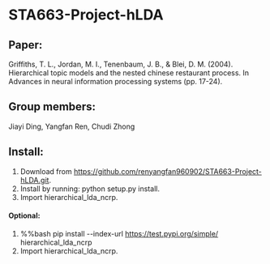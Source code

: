 # STA663-Project-hLDA
## Paper:
Griffiths, T. L., Jordan, M. I., Tenenbaum, J. B., & Blei, D. M. (2004). Hierarchical topic models and the nested chinese restaurant process. In Advances in neural information processing systems (pp. 17-24).
## Group members:
Jiayi Ding, Yangfan Ren, Chudi Zhong
## Install:
1. Download from https://github.com/renyangfan960902/STA663-Project-hLDA.git.
2. Install by running: python setup.py install. 
3. Import hierarchical_lda_ncrp.
#### Optional:
1. %%bash
   pip install --index-url https://test.pypi.org/simple/ hierarchical_lda_ncrp
2. Import hierarchical_lda_ncrp.
